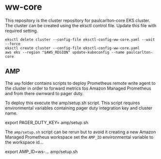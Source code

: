 # ww-core

This repository is the cluster repository for paulcarlton-core EKS cluster. The cluster can be created using the eksctl control file. Update this file with required setting.

    eksctl delete cluster --config-file eksctl-config-ww-core.yaml --wait --force
    eksctl create cluster --config-file eksctl-config-ww-core.yaml 
    aws eks --region "$AWS_REGION" update-kubeconfig --name paulcarlton-core

## AMP

The `amp` folder contains scripts to deploy Prometheus remote write agent to the cluster in order to forward metrics tos Amazon Managed Prometheus and from there ownward to pager duty.

To deploy this execute the amp/setup.sh script. This script requires environmental variables containing pager duty integration key and cluster name.

  export PAGER_DUTY_KEY=<integration key>
  amp/setup.sh

The `amp/setup.sh` script can be rerun but to avoid it creating a new Amazon Managed Prometheus workspace set the `AMP_ID` environmental variable to the workspace id...

  export AMP_ID=ws-...
  amp/setup.sh